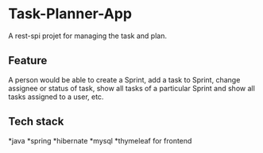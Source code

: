 # Task-Planner-App
A rest-spi projet for managing the task and plan.

## Feature
A person would be able to create a Sprint, add a task to Sprint, change assignee or
status of task, show all tasks of a particular Sprint and show all tasks assigned to a user,
etc.

## Tech stack 
*java
*spring
*hibernate
*mysql
*thymeleaf for frontend





